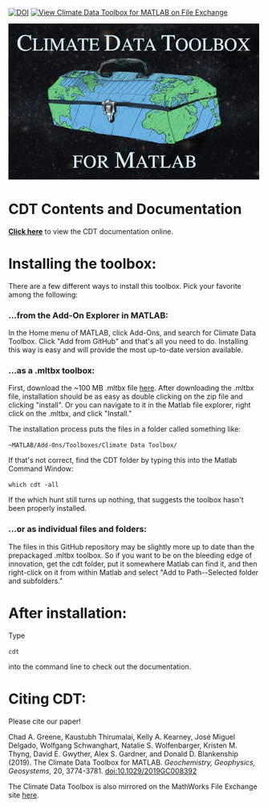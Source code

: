 [![DOI](https://zenodo.org/badge/171331090.svg)](https://zenodo.org/badge/latestdoi/171331090) [![View Climate Data Toolbox for MATLAB on File Exchange](https://www.mathworks.com/matlabcentral/images/matlab-file-exchange.svg)](https://www.mathworks.com/matlabcentral/fileexchange/70338-climate-data-toolbox-for-matlab)

![Climate Data Toolbox for Matlab](CDT_reduced.jpg)

# CDT Contents and Documentation
[**Click here**](https://www.chadagreene.com/CDT/CDT_Contents.html) to view the CDT documentation online.

# Installing the toolbox:
There are a few different ways to install this toolbox. Pick your favorite among the following:

### ...from the Add-On Explorer in MATLAB: 
In the Home menu of MATLAB, click Add-Ons, and search for Climate Data Toolbox. Click "Add from GitHub" and that's all you need to do. Installing this way is easy and will provide the most up-to-date version available. 


### ...as a .mltbx toolbox:
First, download the ~100 MB .mltbx file [here](https://chadagreene.com/ClimateDataToolbox.mltbx). After downloading the .mltbx file, installation should be as easy as double clicking on the zip file and clicking "install". Or you can navigate to it in the Matlab file explorer, right click on the .mltbx, and click "Install." 

The installation process puts the files in a folder called something like:

```~MATLAB/Add-Ons/Toolboxes/Climate Data Toolbox/```

If that's not correct, find the CDT folder by typing this into the Matlab Command Window: 

```which cdt -all```

If the which hunt still turns up nothing, that suggests the toolbox hasn't been properly installed. 

### ...or as individual files and folders:
The files in this GitHub repository may be slightly more up to date than the prepackaged .mltbx toolbox. So if you want to be on the bleeding edge of innovation, get the cdt folder, put it somewhere Matlab can find it, and then right-click on it from within Matlab and select "Add to Path--Selected folder and subfolders."

# After installation:
Type 

```cdt```

into the command line to check out the documentation.

# Citing CDT: 
Please cite our paper! 

Chad A. Greene, Kaustubh Thirumalai, Kelly A. Kearney, José Miguel Delgado, Wolfgang Schwanghart, Natalie S. Wolfenbarger, Kristen M. Thyng, David E. Gwyther, Alex S. Gardner, and Donald D. Blankenship (2019). The Climate Data Toolbox for MATLAB. _Geochemistry, Geophysics, Geosystems,_ 20, 3774-3781. [doi:10.1029/2019GC008392](https://doi.org/10.1029/2019GC008392)

The Climate Data Toolbox is also mirrored on the MathWorks File Exchange site [here](https://www.mathworks.com/matlabcentral/fileexchange/70338).